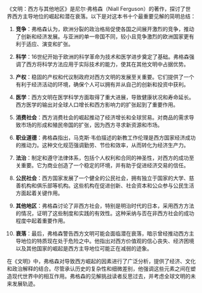 《文明：西方与其他地区》是尼尔·弗格森（Niall Ferguson）的著作，探讨了世界西方主导地位的崛起和潜在衰落。以下是对这本书十个最重要见解的简明总结：

1. **竞争**：弗格森认为，欧洲分裂的政治格局促使各国之间展开激烈的竞争，推动了创新和经济发展。与亚洲的单一帝国不同，较小且竞争激烈的欧洲国家更有利于适应、演变和扩张。

2. **科学**：16世纪开始于欧洲的科学革命为技术和医学进步奠定了基础。弗格森强调了西方将科学方法应用于实际技术的能力，使其在其他文明中占据优势。

3. **产权**：稳固的产权和代议制政府对西方文明的发展至关重要。它们提供了一个有利于经济活动的环境，确保个人可以拥有并从自己的创新和投资中获利。

4. **医学**：西方文明在医学科学方面取得了重大进展，导致健康状况和寿命延长。西方医学的输出对全球人口增长和西方影响力的扩张起到了重要作用。

5. **消费社会**：西方消费社会的崛起推动了经济增长和全球贸易。对商品的需求导致市场的形成和殖民帝国的扩张，因为西方寻求新资源和市场。

6. **职业道德**：弗格森指出，马克斯·韦伯描述的新教工作伦理是西方国家经济成功的推动力。这种文化规范强调勤劳、节俭和效率，从而转化为经济生产力。

7. **法治**：制定和遵守法律体系，包括个人权利和合同的神圣性，对西方的成功至关重要。它为商业创造了一个稳定的环境，并有助于促进经济交易的信任。

8. **公民社会**：西方国家发展了一个健全的公民社会，拥有独立于国家的大学、慈善机构和俱乐部等机构。这些机构在促进创新、社会资本和公众参与公民生活方面起着关键作用。

9. **其他地区**：弗格森讨论了非西方社会，特别是明治时代的日本，采用西方方法的情况，证明了这些制度和实践的有效性。这种采纳与否在非西方社会的成功程度中起着重要作用。

10. **衰落**：最后，弗格森警告西方文明可能会面临潜在衰落，暗示曾经推动西方主导地位的特质现在处于危险之中。他指出对西方价值观的信心丧失、经济困境以及其他国家的崛起是西方主导地位可能正在减弱的迹象。

在《文明》中，弗格森对导致西方崛起的因素进行了广泛分析，提供了经济、文化和政治解释的结合。尽管承认历史的复杂性和细微差别，他强调这些元素之间在塑造现代世界中的相互作用。弗格森的见解挑战读者反思过去，并考虑全球文明的未来发展轨迹。